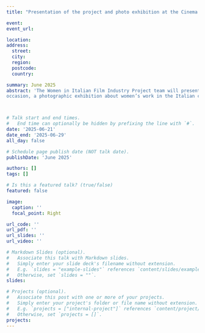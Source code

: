 ```yaml
---
title: "Presentation of the project and photo exhibition at the Cinema Ritrovato Festival 2025" 

event: 
event_url: 

location: 
address:
  street: 
  city:
  region: 
  postcode: 
  country: 

summary: June 2025
abstract: 'The Women in Italian Film Industry Project team will present the project at the 39th edition of the Cinema Ritrovato festival (June 21st-29th 2025) in Bologna. On the same
occasion, a photographic exhibition about women’s work in the Italian cinema, curated by the team, will be displayed. The photos will be sourced from different Italian archives, as well as private collections.'    



# Talk start and end times.
#   End time can optionally be hidden by prefixing the line with `#`.
date: '2025-06-21'
date_end: '2025-06-29'
all_day: false

# Schedule page publish date (NOT talk date).
publishDate: 'June 2025'

authors: []
tags: []

# Is this a featured talk? (true/false)
featured: false

image:
  caption: ''
  focal_point: Right

url_code: ''
url_pdf: ''
url_slides: ''
url_video: ''

# Markdown Slides (optional).
#   Associate this talk with Markdown slides.
#   Simply enter your slide deck's filename without extension.
#   E.g. `slides = "example-slides"` references `content/slides/example-slides.md`.
#   Otherwise, set `slides = ""`.
slides:

# Projects (optional).
#   Associate this post with one or more of your projects.
#   Simply enter your project's folder or file name without extension.
#   E.g. `projects = ["internal-project"]` references `content/project/deep-learning/index.md`.
#   Otherwise, set `projects = []`.
projects:
---
```




